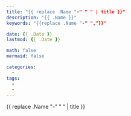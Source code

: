 ```yaml
---
title: "{{ replace .Name "-" " " | title }}"
description: "{{ .Name }}"
keywords: "{{replace .Name "-" ","}}"

date: {{ .Date }}
lastmod: {{ .Date }}

math: false
mermaid: false

categories:
  -
tags:
  -
  -
---
```

{{ replace .Name "-" " " | title }}
<!--more-->

